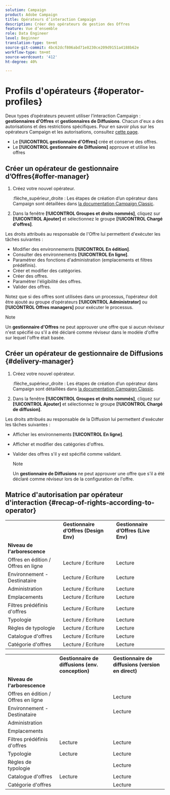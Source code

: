 ```yaml
---
solution: Campaign
product: Adobe Campaign
title: Opérateurs d’interaction Campaign
description: Créer des opérateurs de gestion des Offres
feature: Vue d’ensemble
role: Data Engineer
level: Beginner
translation-type: tm+mt
source-git-commit: 4bc62dcf806abd71e8230ce209d9151a4188b62e
workflow-type: tm+mt
source-wordcount: '412'
ht-degree: 40%

---
```



# Profils d&#39;opérateurs {#operator-profiles}

Deux types d’opérateurs peuvent utiliser l’interaction Campaign : **gestionnaires d&#39;Offres** et **gestionnaires de Diffusions**. Chacun d&#39;eux a des autorisations et des restrictions spécifiques. Pour en savoir plus sur les opérateurs Campaign et les autorisations, consultez [cette page](../start/permissions.md).

* Le **[!UICONTROL gestionnaire d&#39;Offres]** crée et conserve des offres.
* Le **[!UICONTROL gestionnaire de Diffusions]** approuve et utilise les offres

## Créer un opérateur de gestionnaire d’Offres{#offer-manager}

1. Créez votre nouvel opérateur.

   :flèche_supérieur_droite : Les étapes de création d’un opérateur dans Campaign sont détaillées dans [la documentation Campaign Classic](https://experienceleague.adobe.com/docs/campaign-classic/using/getting-started/permissions/access-management-operators.html).

1. Dans la fenêtre **[!UICONTROL Groupes et droits nommés]**, cliquez sur **[!UICONTROL Ajouter]** et sélectionnez le groupe **[!UICONTROL Chargé d&#39;offres]**.

Les droits attribués au responsable de l&#39;Offre lui permettent d&#39;exécuter les tâches suivantes :

* Modifier des environnements **[!UICONTROL En édition]**.
* Consulter des environnements **[!UICONTROL En ligne]**.
* Paramétrer des fonctions d&#39;administration (emplacements et filtres prédéfinis).
* Créer et modifier des catégories.
* Créer des offres.
* Paramétrer l&#39;éligibilité des offres.
* Valider des offres.

Notez que si des offres sont utilisées dans un processus, l’opérateur doit être ajouté au groupe d’opérateurs **[!UICONTROL Administrator]** ou **[!UICONTROL Offres managers]** pour exécuter le processus.

>[!NOTE]
>
>Un **gestionnaire d&#39;Offres** ne peut approuver une offre que si aucun réviseur n&#39;est spécifié ou s&#39;il a été déclaré comme réviseur dans le modèle d&#39;offre sur lequel l&#39;offre était basée.

## Créer un opérateur de gestionnaire de Diffusions {#delivery-manager}

1. Créez votre nouvel opérateur.

   :flèche_supérieur_droite : Les étapes de création d’un opérateur dans Campaign sont détaillées dans [la documentation Campaign Classic](https://experienceleague.adobe.com/docs/campaign-classic/using/getting-started/permissions/access-management-operators.html).

1. Dans la fenêtre **[!UICONTROL Groupes et droits nommés]**, cliquez sur **[!UICONTROL Ajouter]** et sélectionnez le groupe **[!UICONTROL Chargé de diffusion]**.

Les droits attribués au responsable de la Diffusion lui permettent d&#39;exécuter les tâches suivantes :

* Afficher les environnements **[!UICONTROL En ligne]**.
* Afficher et modifier des catégories d&#39;offres.
* Valider des offres s&#39;il y est spécifié comme validant.

   >[!NOTE]
   >
   >Un **gestionnaire de Diffusions** ne peut approuver une offre que s&#39;il a été déclaré comme réviseur lors de la configuration de l&#39;offre.

## Matrice d&#39;autorisation par opérateur d&#39;interaction {#recap-of-rights-according-to-operator}

<table> 
 <tbody> 
  <tr> 
   <td> </td> 
   <td> <strong>Gestionnaire d’Offres (Design Env)</strong><br /> </td> 
   <td> <strong>Gestionnaire d’Offres (Live Env)</strong><br /> </td> 
  </tr> 
  <tr> 
   <td> <strong>Niveau de l'arborescence</strong><br /> </td> 
   <td> </td> 
   <td> </td> 
  </tr> 
  <tr> 
   <td> Offres en édition / Offres en ligne<br /> </td> 
   <td> Lecture / Ecriture<br /> </td> 
   <td> Lecture<br /> </td> 
  </tr> 
  <tr> 
   <td> Environnement - Destinataire<br /> </td> 
   <td> Lecture / Ecriture<br /> </td> 
   <td> Lecture<br /> </td> 
  </tr> 
  <tr> 
   <td> Administration<br /> </td> 
   <td> Lecture / Ecriture<br /> </td> 
   <td> Lecture<br /> </td> 
  </tr> 
  <tr> 
   <td> Emplacements<br /> </td> 
   <td> Lecture / Ecriture<br /> </td> 
   <td> Lecture<br /> </td> 
  </tr> 
  <tr> 
   <td> Filtres prédéfinis d'offres<br /> </td> 
   <td> Lecture / Ecriture<br /> </td> 
   <td> Lecture<br /> </td> 
  </tr> 
  <tr> 
   <td> Typologie<br /> </td> 
   <td> Lecture / Ecriture<br /> </td> 
   <td> Lecture<br /> </td> 
  </tr> 
  <tr> 
   <td> Règles de typologie<br /> </td> 
   <td> Lecture / Ecriture<br /> </td> 
   <td> Lecture<br /> </td> 
  </tr> 
  <tr> 
   <td> Catalogue d'offres<br /> </td> 
   <td> Lecture / Ecriture<br /> </td> 
   <td> Lecture<br /> </td> 
  </tr> 
  <tr> 
   <td> Catégorie d'offres<br /> </td> 
   <td> Lecture / Ecriture<br /> </td> 
   <td> Lecture<br /> </td> 
  </tr> 
 </tbody> 
</table>

<table> 
 <tbody> 
  <tr> 
   <td> </td> 
   <td> <strong>Gestionnaire de diffusions (env. conception)</strong><br /> </td> 
   <td> <strong>Gestionnaire de diffusions (version en direct)</strong><br /> </td> 
  </tr> 
  <tr> 
   <td> <strong>Niveau de l'arborescence</strong><br /> </td> 
   <td> </td> 
   <td> </td> 
  </tr> 
  <tr> 
   <td> Offres en édition / Offres en ligne<br /> </td> 
   <td> </td> 
   <td> Lecture<br /> </td> 
  </tr> 
  <tr> 
   <td> Environnement - Destinataire<br /> </td> 
   <td> </td> 
   <td> Lecture<br /> </td> 
  </tr> 
  <tr> 
   <td> Administration<br /> </td> 
   <td> </td> 
   <td> </td> 
  </tr> 
  <tr> 
   <td> Emplacements<br /> </td> 
   <td> </td> 
   <td> </td> 
  </tr> 
  <tr> 
   <td> Filtres prédéfinis d'offres<br /> </td> 
   <td> Lecture<br /> </td> 
   <td> Lecture<br /> </td> 
  </tr> 
  <tr> 
   <td> Typologie<br /> </td> 
   <td> Lecture<br /> </td> 
   <td> Lecture<br /> </td> 
  </tr> 
  <tr> 
   <td> Règles de typologie<br /> </td> 
   <td> </td> 
   <td> Lecture<br /> </td> 
  </tr> 
  <tr> 
   <td> Catalogue d'offres<br /> </td> 
   <td> Lecture<br /> </td> 
   <td> Lecture<br /> </td> 
  </tr> 
  <tr> 
   <td> Catégorie d'offres<br /> </td> 
   <td> </td> 
   <td> Lecture<br /> </td> 
  </tr> 
 </tbody> 
</table>

